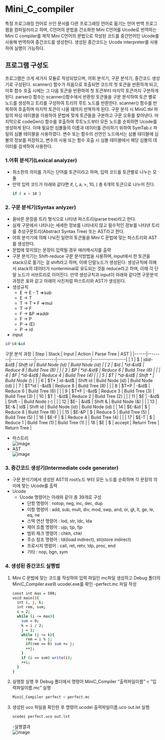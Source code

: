 # Mini_C_compiler
특정 프로그래밍 언어로 쓰인 문서를 다른 프로그래밍 언어로 옮기는 언어 번역 프로그램을 컴파일러라고 하며, C언어의 문법을 간소화한 Mini C언어를 Ucode로 번역하는 Mini C compiler를 제작
Mini C언어의 문법으로 작성된 코드를 중간언어인 Ucode를 사용해 번역하여 중간코드를 생성한다. 생성된 중간코드는 Ucode interpreter를 사용하여 실행이 가능하다.  

## 프로그램 구성도
프로그램은 크게 세가지 모듈로 작성되었으며, 어휘 분석기, 구문 분석기, 중간코드 생성기로 구성된다. scanner() 함수가 처음으로 호출되면 코드의 첫 토큰을 반환하게 되고, 이후 함수 호출 시에는 그 다음 토큰을 반환하여 첫 토큰부터 마지막 토큰까지 구분하게 된다. parser() 함수는 scanner()함수에서 반환된 토큰들을 구문 분석하여 토큰 별로 노드를 생성하고 트리를 구성하여 트리의 루트 노드를 반환한다. scanner() 함수를 반복하여 호출하며 마지막 토큰이 나올 떄까지 반복하게 된다. 구문 분석 시 MiniC.tbl 파일의 파싱 테이블을 이용하여 문법에 맞게 토큰들을 구분하고 구문 오류를 찾아낸다.
마지막으로 codeGen() 함수를 호출하여 루트노드부터 모든 노드를 순회하면 Ucode를 생성하게 된다. 이때 필요한 심볼들의 이름과 데이터를 관리하기 위하여 SymTab.c 파일의 심볼 테이블을 사용하였다.
변수 또는 함수의 선언인 노드에서는 심볼 테이블에 심볼의 정보를 저장하고, 변수의 사용 또는 함수 호출 시 심볼 테이블에서 해당 심볼의 데이터를 검색하여 사용한다.
### 1.어휘 분석기(Lexical analyzer)
- 최소한의 의미를 가지는 단어를 토큰이라고 하며, 입력 코드를 토큰별로 나누는 모듈  
- 만약 입력 코드가 아래와 같다면 if, (, a, >, 10, ) 총 6개의 토큰으로 나누어 진다.
  ```sh
  if ( a > 10 )
  ```
### 2. 구문 분석기(Syntax anlyzer)
- 올바른 문장을 트리 형식으로 나타낸 파스트리(parse tree)라고 한다.
- 실제 구문에서 나타나는 세세한 정보를 나타내지 않고 필수적인 정보를 나타낸 트리를 추상구문트리(Abstract Syntax Tree) 또는 AST라고 한다.
- 어휘 분석기에 의해 나눠진 일련의 토큰들을 Mini C 문법에 맞는 파스트리와 AST를 생성한다.
- 문법에 맞지않는 문장이 입력될 경우 에러메시지를 출력
- 구문 분석기는 Shift-reduce 구문 분석방법을 사용하며, input에서 한 토큰을 stack으로 옮기는 걸 shift라고 하며, 이때 단말노드가 생성된다. 생성규칙에 의해서 stack의 데이터가 nonterminal로 유도되는 것을 reduce라고 하며, 이때 각 단말 노드가 서브트리로 이어진다. 만약 생성규칙과 input이 아래와 같다면 구문분석과정은 표와 같고 아래의 사진처럼 파스트리와 AST가 생성된다.
- 생성규칙
  - E -> E - T  =>sub
  - E -> T
  - T -> T * F  =>mul
  - T -> F
  - F -> &P     =>addr
  - F -> P
  - P -> (E)
  - P -> id
- input
```sh
id*id-&id
```
구문 분석 과정
| Step | Stack  | Input      | Action   | Parse Tree      | AST             |
|------|--------|------------|----------|-----------------|-----------------|
| 1    | $      | id*id-&id$ | Shift id | Build Node (id) | Build Node (id) |
| 2    | $id    | *id-&id$   | Reduce 8 | Build Tree (8)  |                 |
| 3    | $P     | *id-&id$   | Reduce 6 | Build Tree (6)  |                 |
| 4    | $F     | *id-&id$   | Reduce 4 | Build Tree (4)  |                 |
| 5    | $T     | *id-&id$   | Shift *  | Build Node (*)  |                 |
| 6    | $T*    | id-&id$    | Shift id | Build Node (id) | Build Node (id) |
| 7    | $T*id  | -&id$      | Reduce 8 | Build Tree (8)  |                 |
| 8    | $T*P   | -&id$      | Reduce 6 | Build Tree (6)  |                 |
| 9    | $T*F   | -&id$      | Reduce 3 | Build Tree (3)  | Build Tree (3)  |
| 10   | $T     | -&id$      | Reduce 2 | Build Tree (2)  |                 |
| 11   | $E     | -&id$      | Shift -  | Build Node (-)  |                 |
| 12   | $E-    | &id$       | Shift &  | Build Node (&)  |                 |
| 13   | $E-&   | id$        | Shift id | Build Node (id) | Build Node (id) |
| 14   | $E-&id | $          | Reduce 8 | Build Tree (8)  |                 |
| 15   | $E-&P  | $          | Reduce 5 | Build Tree (5)  | Build Tree (5)  |
| 16   | $E-F   | $          | Reduce 4 | Build Tree (4)  |                 |
| 17   | $E-T   | $          | Reduce 1 | Build Tree (1)  | Build Tree (1)  |
| 18   | $E     | $          | accept   | Return Tree     | Return Tree     |
- 파스트리  
![image](https://user-images.githubusercontent.com/59434021/125738564-fea9a488-47df-4f2f-9b04-a89be407aaa2.png)  
- AST  
![image](https://user-images.githubusercontent.com/59434021/125738690-d156e72c-a3b1-4bff-a8ff-1d981db20965.png)  
### 3. 중간코드 생성기(Intermediate code generater)
- 구문 분석기에서 생성된 AST의 root노드 부터 모든 노드를 순회하며 각 문장의 의미에 맞는 Ucode를 출력
- Ucode
  - Ucode 명령어는 아래와 같이 총 39개로 구성
    - 단항 명령어 : notop, neg, inc, dec, dup
    - 이항 명령어 : add, sub, mult, div, mod, swp, and, or, gt, lt, ge, le, eq, ne
    - 스택 연산 명령어 : lod, str, ldc, lda
    - 제어 흐름 명령어 : ujp, tjp, fjp
    - 범위 체크 명령어 : chkh, chkl
    - 주소 참조 명령어 : ldi(load indirect), sti(store indirect)
    - 프로시저 명령어 : call, ret, retv, ldp, proc, end
    - 기타 : nop, bgn, sym
### 4. 생성된 중간코드 실행법
 1. Mini C 문법에 맞는 코드를 작성하여 입력 파일인 mc파일 생성하고 Debug 폴더의 MiniC_Compiler.exe와 ucodei.exe를 확인
    -perfect.mc 파일 작성
    ```sh
    const int max = 500;
    void main(){
      int i, j, k;
      int rem, sum;
      i = 2;
      while (i <= max){
        sum = 0;
        k = i / 2;
        j = 1;
        while (j <= k){
          rem = i % j;
          if(rem == 0) sum += j;
          ++j;
        }
        if (i == sum) write(i);
        ++i;
      }
    }
    ```
 2. 실행창 실행 후 Debug 폴더에서 명령어 MiniC_Compiler “출력파일이름” < ”입력파일이름.mc” 실행
    ```sh
    MiniC_Compiler perfect < perfect.mc
    ```
 3. 생성된 uco 파일을 확인한 후 명령어 ucodei 출력파일이름.uco out.lst 실행
    ```sh
    ucodei perfect.uco out.lst
    ```
    -실행결과  
    ![image](https://user-images.githubusercontent.com/59434021/125977633-e4ba88b0-13e4-4cb1-a15f-02bb75eb21cb.png)
